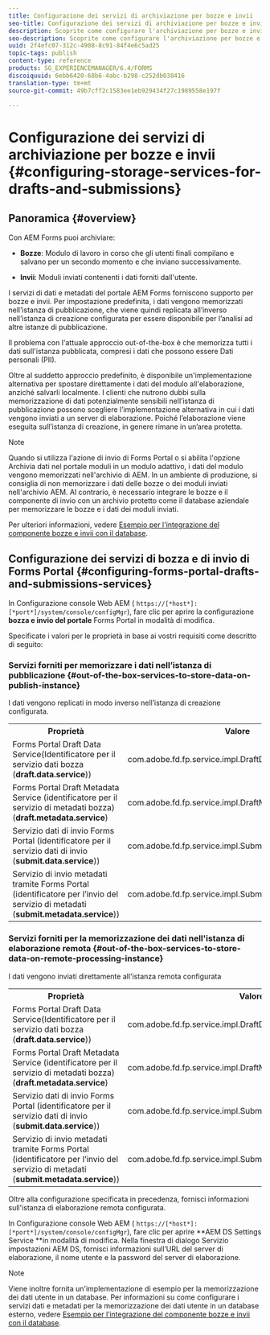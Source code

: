 ```yaml
---
title: Configurazione dei servizi di archiviazione per bozze e invii
seo-title: Configurazione dei servizi di archiviazione per bozze e invii
description: Scoprite come configurare l'archiviazione per bozze e invii
seo-description: Scoprite come configurare l'archiviazione per bozze e invii
uuid: 2f4efc07-312c-4908-8c91-84f4e6c5ad25
topic-tags: publish
content-type: reference
products: SG_EXPERIENCEMANAGER/6.4/FORMS
discoiquuid: 6ebb6420-68b6-4abc-b298-c252db038416
translation-type: tm+mt
source-git-commit: 49b7cff2c1583ee1eb929434f27c1989558e197f

---
```



# Configurazione dei servizi di archiviazione per bozze e invii {#configuring-storage-services-for-drafts-and-submissions}

## Panoramica {#overview}

Con AEM Forms puoi archiviare:

* **Bozze**: Modulo di lavoro in corso che gli utenti finali compilano e salvano per un secondo momento e che inviano successivamente.

* **Invii**: Moduli inviati contenenti i dati forniti dall&#39;utente.

I servizi di dati e metadati del portale AEM Forms forniscono supporto per bozze e invii. Per impostazione predefinita, i dati vengono memorizzati nell’istanza di pubblicazione, che viene quindi replicata all’inverso nell’istanza di creazione configurata per essere disponibile per l’analisi ad altre istanze di pubblicazione.

Il problema con l&#39;attuale approccio out-of-the-box è che memorizza tutti i dati sull&#39;istanza pubblicata, compresi i dati che possono essere Dati personali (PII).

Oltre al suddetto approccio predefinito, è disponibile un&#39;implementazione alternativa per spostare direttamente i dati del modulo all&#39;elaborazione, anziché salvarli localmente. I clienti che nutrono dubbi sulla memorizzazione di dati potenzialmente sensibili nell’istanza di pubblicazione possono scegliere l’implementazione alternativa in cui i dati vengono inviati a un server di elaborazione. Poiché l’elaborazione viene eseguita sull’istanza di creazione, in genere rimane in un’area protetta.

>[!NOTE]
>
>Quando si utilizza l&#39;azione di invio di Forms Portal o si abilita l&#39;opzione Archivia dati nel portale moduli in un modulo adattivo, i dati del modulo vengono memorizzati nell&#39;archivio di AEM. In un ambiente di produzione, si consiglia di non memorizzare i dati delle bozze o dei moduli inviati nell&#39;archivio AEM. Al contrario, è necessario integrare le bozze e il componente di invio con un archivio protetto come il database aziendale per memorizzare le bozze e i dati dei moduli inviati.
>
>Per ulteriori informazioni, vedere [Esempio per l&#39;integrazione del componente bozze e invii con il database](/help/forms/using/integrate-draft-submission-database.md).

## Configurazione dei servizi di bozza e di invio di Forms Portal {#configuring-forms-portal-drafts-and-submissions-services}

In Configurazione console Web AEM ( `https://[*host*]:[*port*]/system/console/configMgr`), fare clic per aprire la configurazione **bozza e invio del portale** Forms Portal in modalità di modifica.

Specificate i valori per le proprietà in base ai vostri requisiti come descritto di seguito:

### Servizi forniti per memorizzare i dati nell’istanza di pubblicazione {#out-of-the-box-services-to-store-data-on-publish-instance}

I dati vengono replicati in modo inverso nell’istanza di creazione configurata.

<table> 
 <tbody>
  <tr>
   <th>Proprietà</th> 
   <th>Valore</th> 
  </tr>
  <tr>
   <td>Forms Portal Draft Data Service(Identificatore per il servizio dati bozza (<strong>draft.data.service</strong>))</td> 
   <td>com.adobe.fd.fp.service.impl.DraftDataServiceImpl<br /> </td> 
  </tr>
  <tr>
   <td>Forms Portal Draft Metadata Service (identificatore per il servizio di metadati bozza) (<strong>draft.metadata.service</strong>)</td> 
   <td>com.adobe.fd.fp.service.impl.DraftMetadataServiceImpl<br /> </td> 
  </tr>
  <tr>
   <td>Servizio dati di invio Forms Portal (identificatore per il servizio dati di invio (<strong>submit.data.service</strong>))</td> 
   <td>com.adobe.fd.fp.service.impl.SubmitDataServiceImpl<br /> </td> 
  </tr>
  <tr>
   <td>Servizio di invio metadati tramite Forms Portal (identificatore per l’invio del servizio di metadati (<strong>submit.metadata.service</strong>))</td> 
   <td>com.adobe.fd.fp.service.impl.SubmitMetadataServiceImpl<br /> </td> 
  </tr>
 </tbody>
</table>

### Servizi forniti per la memorizzazione dei dati nell&#39;istanza di elaborazione remota {#out-of-the-box-services-to-store-data-on-remote-processing-instance}

I dati vengono inviati direttamente all&#39;istanza remota configurata

<table> 
 <tbody>
  <tr>
   <th>Proprietà</th> 
   <th>Valore</th> 
  </tr>
  <tr>
   <td>Forms Portal Draft Data Service(Identificatore per il servizio dati bozza (<strong>draft.data.service</strong>))</td> 
   <td>com.adobe.fd.fp.service.impl.DraftDataServiceRemoteImpl<br /> </td> 
  </tr>
  <tr>
   <td>Forms Portal Draft Metadata Service (identificatore per il servizio di metadati bozza) (<strong>draft.metadata.service</strong>)</td> 
   <td>com.adobe.fd.fp.service.impl.DraftMetadataServiceRemoteImpl<br /> </td> 
  </tr>
  <tr>
   <td>Servizio dati di invio Forms Portal (identificatore per il servizio dati di invio (<strong>submit.data.service</strong>))</td> 
   <td>com.adobe.fd.fp.service.impl.SubmitDataServiceRemoteImpl<br /> </td> 
  </tr>
  <tr>
   <td>Servizio di invio metadati tramite Forms Portal (identificatore per l’invio del servizio di metadati (<strong>submit.metadata.service</strong>))</td> 
   <td>com.adobe.fd.fp.service.impl.SubmitMetadataServiceRemoteImpl<br /> </td> 
  </tr>
 </tbody>
</table>

Oltre alla configurazione specificata in precedenza, fornisci informazioni sull&#39;istanza di elaborazione remota configurata.

In Configurazione console Web AEM ( `https://[*host*]:[*port*]/system/console/configMgr`), fare clic per aprire **AEM DS Settings Service **in modalità di modifica. Nella finestra di dialogo Servizio impostazioni AEM DS, fornisci informazioni sull’URL del server di elaborazione, il nome utente e la password del server di elaborazione.

>[!NOTE]
>
>Viene inoltre fornita un&#39;implementazione di esempio per la memorizzazione dei dati utente in un database. Per informazioni su come configurare i servizi dati e metadati per la memorizzazione dei dati utente in un database esterno, vedere [Esempio per l’integrazione del componente bozze e invii con il database](/help/forms/using/integrate-draft-submission-database.md).

